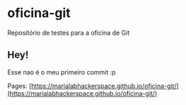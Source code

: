 # oficina-git
Repositório de testes para a oficina de Git  

## Hey!

Esse nao é o meu primeiro commit :p

Pages: [https://marialabhackerspace.github.io/oficina-git/](https://marialabhackerspace.github.io/oficina-git/)
